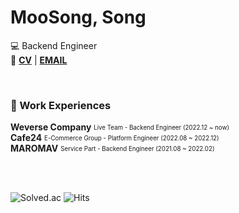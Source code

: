 # MooSong, Song

💻 Backend Engineer   
📌 **[CV](https://moosongsong.github.io/cv)** | **[EMAIL](mailto:real.purple.hae.s@gmail.com)**

<br/>

### 💼 Work Experiences

**Weverse Company**  <sub><sup>Live Team - Backend Engineer (2022.12 ~ now)</sup></sub>  
**Cafe24**  <sub><sup>E-Commerce Group - Platform Engineer (2022.08 ~ 2022.12)</sup></sub>  
**MAROMAV**  <sub><sup>Service Part - Backend Engineer (2021.08 ~ 2022.02)</sup></sub>  

<br/>
<br/>

![Solved.ac](http://mazassumnida.wtf/api/mini/generate_badge?boj=songe08)
![Hits](https://hits.seeyoufarm.com/api/count/incr/badge.svg?url=https%3A%2F%2Fgithub.com%2Fmoosongsong&count_bg=%23FFA094&title_bg=%23555555&icon=github.svg&icon_color=%23E7E7E7&title=HITS&edge_flat=false)
